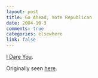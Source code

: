 ```yaml
--- 
layout: post
title: Go Ahead, Vote Republican
date: 2004-10-3
comments: true
categories: elsewhere
link: false
---
```

<a href="http://zanshin.net/images/gopconstrm.mov" title="Scare Tactics">I Dare You</a>.

Originally seen <a href="http://home.earthlink.net/~houval/gopconstrm.mov" title="GOP Out Takes">here</a>.
